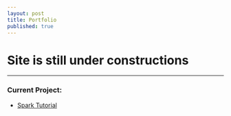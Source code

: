 ```yaml
---
layout: post
title: Portfolio
published: true
---
```

# Site is still under constructions
---
### Current Project:
 - [Spark Tutorial](https://moazim1993.github.io/BigData_Spark_Tutorial/)
